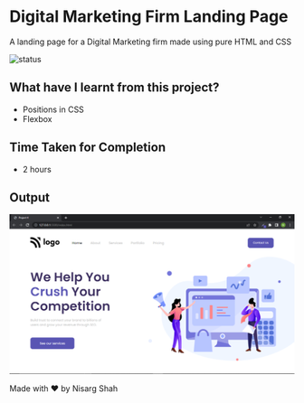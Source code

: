 # Digital Marketing Firm Landing Page
A landing page for a Digital Marketing firm made using pure HTML and CSS

![status](https://img.shields.io/badge/status-ongoing-green)

## What have I learnt from this project?
- Positions in CSS
- Flexbox

## Time Taken for Completion
- 2 hours

<!-- ### Checkout the Project here : [laworganisation](https://laworganisation.netlify.app/) -->

## Output
![output](output.png)

Made with ❤️ by Nisarg Shah


